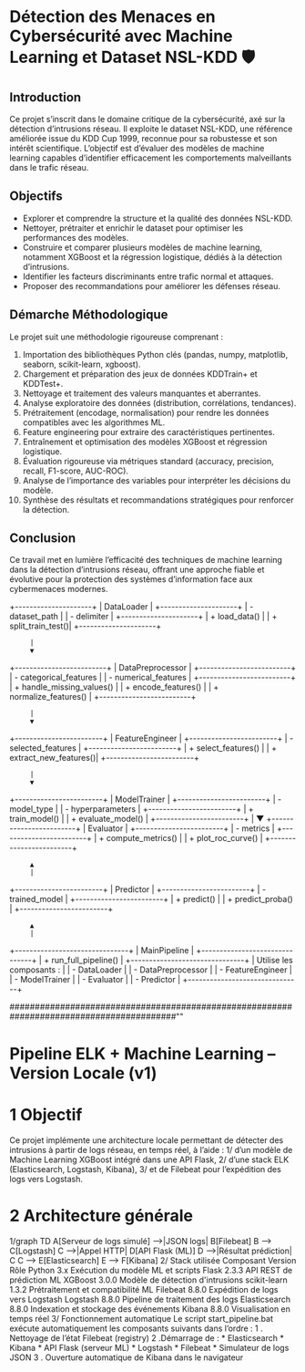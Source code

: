 # Détection des Menaces en Cybersécurité avec Machine Learning et Dataset NSL-KDD 🛡️

## Introduction  
Ce projet s’inscrit dans le domaine critique de la cybersécurité, axé sur la détection d’intrusions réseau. Il exploite le dataset NSL-KDD, une référence améliorée issue du KDD Cup 1999, reconnue pour sa robustesse et son intérêt scientifique. L’objectif est d’évaluer des modèles de machine learning capables d’identifier efficacement les comportements malveillants dans le trafic réseau.

## Objectifs  
- Explorer et comprendre la structure et la qualité des données NSL-KDD.  
- Nettoyer, prétraiter et enrichir le dataset pour optimiser les performances des modèles.  
- Construire et comparer plusieurs modèles de machine learning, notamment XGBoost et la régression logistique, dédiés à la détection d’intrusions.  
- Identifier les facteurs discriminants entre trafic normal et attaques.  
- Proposer des recommandations pour améliorer les défenses réseau.

## Démarche Méthodologique  
Le projet suit une méthodologie rigoureuse comprenant :  
1. Importation des bibliothèques Python clés (pandas, numpy, matplotlib, seaborn, scikit-learn, xgboost).  
2. Chargement et préparation des jeux de données KDDTrain+ et KDDTest+.  
3. Nettoyage et traitement des valeurs manquantes et aberrantes.  
4. Analyse exploratoire des données (distribution, corrélations, tendances).  
5. Prétraitement (encodage, normalisation) pour rendre les données compatibles avec les algorithmes ML.  
6. Feature engineering pour extraire des caractéristiques pertinentes.  
7. Entraînement et optimisation des modèles XGBoost et régression logistique.  
8. Évaluation rigoureuse via métriques standard (accuracy, precision, recall, F1-score, AUC-ROC).  
9. Analyse de l’importance des variables pour interpréter les décisions du modèle.  
10. Synthèse des résultats et recommandations stratégiques pour renforcer la détection.

## Conclusion  
Ce travail met en lumière l’efficacité des techniques de machine learning dans la détection d’intrusions réseau, offrant une approche fiable et évolutive pour la protection des systèmes d’information face aux cybermenaces modernes.

+---------------------+
|     DataLoader      |
+---------------------+
| - dataset_path      |
| - delimiter         |
+---------------------+
| + load_data()       |
| + split_train_test()|
+---------------------+

         |
         ▼
+-------------------------+
|   DataPreprocessor      |
+-------------------------+
| - categorical_features  |
| - numerical_features    |
+-------------------------+
| + handle_missing_values() |
| + encode_features()     |
| + normalize_features()  |
+-------------------------+

         |
         ▼
+------------------------+
|   FeatureEngineer      |
+------------------------+
| - selected_features    |
+------------------------+
| + select_features()    |
| + extract_new_features()|
+------------------------+

         |
         ▼
+------------------------+
|     ModelTrainer       |
+------------------------+
| - model_type           |
| - hyperparameters      |
+------------------------+
| + train_model()        |
| + evaluate_model()     |
+------------------------+
          |
          ▼
+------------------------+
|       Evaluator        |
+------------------------+
| - metrics              |
+------------------------+
| + compute_metrics()    |
| + plot_roc_curve()     |
+------------------------+

         ▲
         |
+------------------------+
|       Predictor        |
+------------------------+
| - trained_model        |
+------------------------+
| + predict()            |
| + predict_proba()      |
+------------------------+

         ▲
         |
+-------------------------------+
|         MainPipeline          |
+-------------------------------+
| + run_full_pipeline()         |
+-------------------------------+
|  Utilise les composants :     |
|  - DataLoader                 |
|  - DataPreprocessor           |
|  - FeatureEngineer            |
|  - ModelTrainer               |
|  - Evaluator                  |
|  - Predictor                  |
+-------------------------------+


#########################################################################################""

# Pipeline ELK + Machine Learning – Version Locale (v1)
  # 1 Objectif
Ce projet implémente une architecture locale permettant de détecter des intrusions à partir de logs réseau, en temps réel, à l’aide :
      1/ d’un modèle de Machine Learning XGBoost intégré dans une API Flask,
      2/ d’une stack ELK (Elasticsearch, Logstash, Kibana),
      3/ et de Filebeat pour l’expédition des logs vers Logstash.
# 2 Architecture générale

 1/graph TD
    A[Serveur de logs simulé] -->|JSON logs| B[Filebeat]
    B --> C[Logstash]
    C -->|Appel HTTP| D[API Flask (ML)]
    D -->|Résultat prédiction| C
    C --> E[Elasticsearch]
    E --> F[Kibana]
 2/  Stack utilisée
Composant	Version	Rôle
Python	3.x	Exécution du modèle ML et scripts
Flask	2.3.3	API REST de prédiction ML
XGBoost	3.0.0	Modèle de détection d'intrusions
scikit-learn	1.3.2	Prétraitement et compatibilité ML
Filebeat	8.8.0	Expédition de logs vers Logstash
Logstash	8.8.0	Pipeline de traitement des logs
Elasticsearch	8.8.0	Indexation et stockage des événements
Kibana	8.8.0	Visualisation en temps réel
3/ Fonctionnement automatique
Le script start_pipeline.bat exécute automatiquement les composants suivants dans l’ordre :
 1 . Nettoyage de l’état Filebeat (registry)
 2 .Démarrage de :
      * Elasticsearch
      * Kibana
      * API Flask (serveur ML)
      * Logstash
      * Filebeat
      * Simulateur de logs JSON
3 . Ouverture automatique de Kibana dans le navigateur



